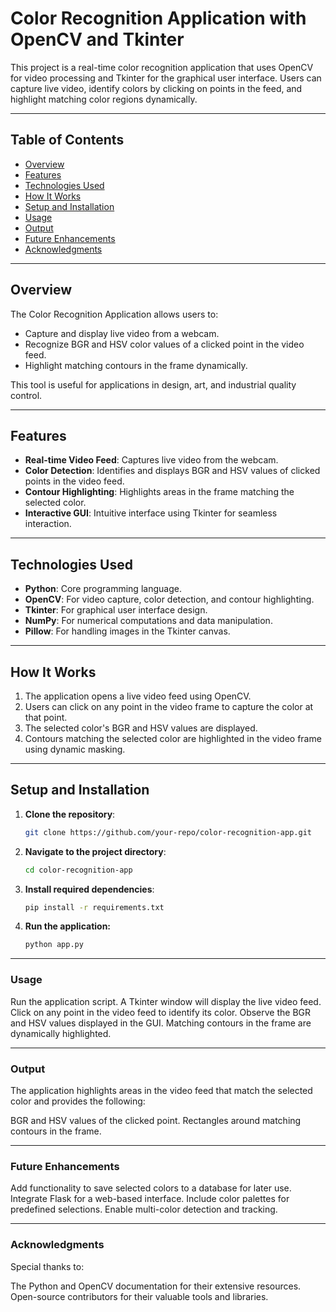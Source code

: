 # Color Recognition Application with OpenCV and Tkinter

This project is a real-time color recognition application that uses OpenCV for video processing and Tkinter for the graphical user interface. Users can capture live video, identify colors by clicking on points in the feed, and highlight matching color regions dynamically.

---

## Table of Contents

- [Overview](#overview)
- [Features](#features)
- [Technologies Used](#technologies-used)
- [How It Works](#how-it-works)
- [Setup and Installation](#setup-and-installation)
- [Usage](#usage)
- [Output](#output)
- [Future Enhancements](#future-enhancements)
- [Acknowledgments](#acknowledgments)

---

## Overview

The Color Recognition Application allows users to:
- Capture and display live video from a webcam.
- Recognize BGR and HSV color values of a clicked point in the video feed.
- Highlight matching contours in the frame dynamically.

This tool is useful for applications in design, art, and industrial quality control.

---

## Features

- **Real-time Video Feed**: Captures live video from the webcam.
- **Color Detection**: Identifies and displays BGR and HSV values of clicked points in the video feed.
- **Contour Highlighting**: Highlights areas in the frame matching the selected color.
- **Interactive GUI**: Intuitive interface using Tkinter for seamless interaction.

---

## Technologies Used

- **Python**: Core programming language.
- **OpenCV**: For video capture, color detection, and contour highlighting.
- **Tkinter**: For graphical user interface design.
- **NumPy**: For numerical computations and data manipulation.
- **Pillow**: For handling images in the Tkinter canvas.

---

## How It Works

1. The application opens a live video feed using OpenCV.
2. Users can click on any point in the video frame to capture the color at that point.
3. The selected color's BGR and HSV values are displayed.
4. Contours matching the selected color are highlighted in the video frame using dynamic masking.

---

## Setup and Installation

1. **Clone the repository**:
   ```bash
   git clone https://github.com/your-repo/color-recognition-app.git
2. **Navigate to the project directory**:
     ```bash
     cd color-recognition-app
3. **Install required dependencies**:
     ```bash
     pip install -r requirements.txt
4. **Run the application:**
     ```bash
     python app.py

---

### Usage

Run the application script.
A Tkinter window will display the live video feed.
Click on any point in the video feed to identify its color.
Observe the BGR and HSV values displayed in the GUI.
Matching contours in the frame are dynamically highlighted.

---

### Output

The application highlights areas in the video feed that match the selected color and provides the following:

BGR and HSV values of the clicked point.
Rectangles around matching contours in the frame.

---

### Future Enhancements

Add functionality to save selected colors to a database for later use.
Integrate Flask for a web-based interface.
Include color palettes for predefined selections.
Enable multi-color detection and tracking.

---

### Acknowledgments

Special thanks to:

The Python and OpenCV documentation for their extensive resources.
Open-source contributors for their valuable tools and libraries.
